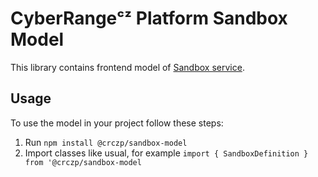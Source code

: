 # CyberRangeᶜᶻ Platform Sandbox Model

This library contains frontend model of [Sandbox service](https://github.com/cyberrangecz/backend-sandbox-service).

## Usage

To use the model in your project follow these steps:

1. Run `npm install @crczp/sandbox-model`
2. Import classes like usual, for example `import { SandboxDefinition } from '@crczp/sandbox-model`
